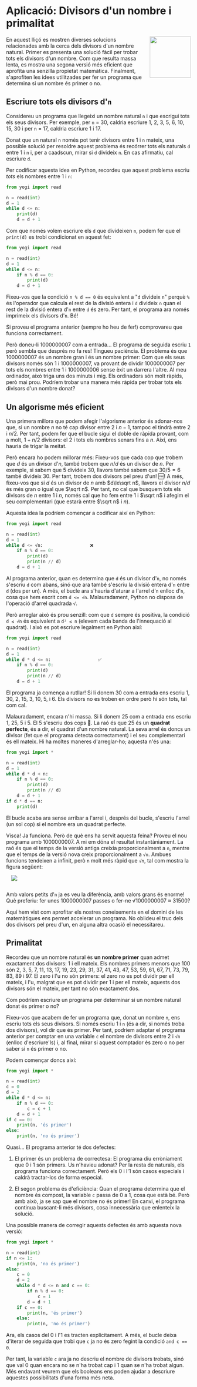 
# Aplicació: Divisors d'un nombre i primalitat

<img src='./divisors.png' style='height: 8em; float: right; margin: 0 0 1em 1em;'/>

En aquest lliçó es mostren diverses solucions relacionades amb la cerca dels divisors d'un nombre natural. Primer es presenta una solució fàcil per trobar tots els divisors d'un nombre. Com que resulta massa lenta, es mostra una segona versió més eficient que aprofita una senzilla propietat matemàtica. Finalment, s'aprofiten les idees utilitzades per fer un programa que determina si un nombre és primer o no.


## Escriure tots els divisors d'`n`

Considereu un programa que llegeixi un nombre natural `n` i que escrigui tots els seus divisors. Per exemple, per `n` = 30, caldria escriure 1, 2, 3, 5, 6, 10, 15, 30 i per `n` = 17, caldria escriure 1 i 17.

Donat que un natural `n` només pot tenir divisors entre 1 i `n` mateix, una possible solució per resoldre aquest problema és recórrer tots els naturals `d` entre 1 i `n` i, per a caadscun, mirar si `d` divideix `n`. En cas afirmatiu, cal escriure `d`.

Per codificar aquesta idea en Python, recordeu que aquest problema escriu *tots* els nombres entre 1 i `n`:

```python
from yogi import read

n = read(int)
d = 1
while d <= n:
    print(d)
    d = d + 1
```

Com que només volem escriure els `d` que divideixen `n`, podem fer que el `print(d)` es trobi condicionat en aquest fet:

```python
from yogi import read

n = read(int)
d = 1
while d <= n:
    if n % d == 0:
        print(d)
    d = d + 1
```

Fixeu-vos que la condició `n % d == 0` és equivalent a "`d` divideix `n`" perquè `%` és l'operador que calcula el rest de la divisió entera i `d` divideix `n` quan el rest de la divisió entera d'`n` entre `d` és zero. Per tant, el programa ara només imprimeix els divisors d'`n`. Bé!

Si proveu el programa anterior (sempre ho heu de fer!) comprovareu que funciona correctament.

Però doneu-li 1000000007 com a entrada... El programa de seguida escriu `1` però sembla que després no fa res! Tingueu paciència. El problema és que 1000000007 és un nombre gran i és un nombre primer: Com que els seus divisors només són 1 i 1000000007, va provant de dividir 1000000007 per tots els nombres entre 1 i 1000000006 sense èxit un darrera l'altre. Al meu ordinador, això triga uns dos minuts i mig. Els ordinadors són molt ràpids, però mai prou. Podríem trobar una manera més ràpida per trobar tots els divisors d'un nombre donat?


## Un algorisme més eficient

Una primera millora que podem afegir l'algorisme anterior és adonar-nos que, si un nombre $n$ no té cap divisor entre $2$ i $n-1$, tampoc el tindrà entre $2$ i $n/2$. Per tant, podem fer que el bucle sigui el doble de ràpida provant, com a molt, $1 + n/2$ divisors: el 2 i tots els nombres senars fins a $n$. Així, ens hauria de trigar la meitat.

Però encara ho podem millorar més: Fixeu-vos que cada cop que trobem que $d$ és un divisor d'$n$, també trobem que $n/d$ és un divisor de $n$. Per exemple, si sabem que 5 divideix 30, llavors també sabem que $30/5 = 6$ també divideix 30. Per tant, trobem dos divisors pel preu d'un! 🆓! A més, fixeu-vos que si $d$ és un divisor de $n$ amb $d\le\sqrt n$, llavors el divisor $n/d$ és més gran o igual que $\sqrt n$. Per tant, no cal que busquem tots els divisors de $n$ entre 1 i $n$, només cal que ho fem entre 1 i $\sqrt n$ i afegim el seu complementari (que estarà entre $\sqrt n$ i $n$).

Aquesta idea la podríem començar a codificar així en Python:

```python
from yogi import read

n = read(int)
d = 1
while d <= √n:                  ❌
    if n % d == 0:
        print(d)
        print(n // d)
    d = d + 1
```

Al programa anterior, quan es determina que `d` és un divisor d'`n`, no només s'escriu `d` com abans, sinó que ara també s'escriu la divisió entera d'`n` entre `d` (dos per un). A més, el bucle ara s'hauria d'aturar a l'arrel d'`n` enlloc d'`n`, cosa que hem escrit com `d <= √n`. Malauradament, Python no disposa de l'operació d'arrel quadrada `√`.

Però arreglar això és prou senzill: com que `d` sempre és positiva, la condició `d ≤ √n` és equivalent a `d² ≤ n` (elevem cada banda de l'innequació al quadrat). I això es pot escriure legalment en Python així:

```python
from yogi import read

n = read(int)
d = 1
while d * d <= n:                  ✅
    if n % d == 0:
        print(d)
        print(n // d)
    d = d + 1
```

El programa ja comença a rutllar! Si li donem 30 com a entrada ens escriu
1,
30,
2,
15,
3,
10,
5,
i 6.
Els divisors no es troben en ordre però hi són tots, tal com cal.

Malauradament, encara n'hi massa. Si li donem 25 com a entrada ens escriu
1,
25,
5 i
5.
El 5 s'escriu dos cops 🙁. La raó és que 25 és un **quadrat perfecte**, és a dir, el quadrat d'un nombre natural. La seva arrel és doncs un divisor (fet que el programa detecta correctament) i el seu complementari és ell mateix. Hi ha moltes maneres d'arreglar-ho; aquesta n'és una:


```python
from yogi import *

n = read(int)
d = 1
while d * d < n:
    if n % d == 0:
        print(d)
        print(n // d)
    d = d + 1
if d * d == n:
    print(d)
```

El bucle acaba ara sense arribar a l'arrel i, després del bucle, s'escriu l'arrel (un sol cop) si el nombre era un quadrat perfecte.

Visca! Ja funciona. Però de què ens ha servit aquesta feina? Proveu el nou programa amb 1000000007. A mi em dóna el resultat instantàniament. La raó és que el temps de la versió antiga creixia proporcionalment a `n`, mentre que el temps de la versió nova creix proporcionalment a `√n`. Ambues funcions tendeixen a infinit, però `n` molt més ràpid que `√n`, tal com mostra la figura següent:

<img src='./plot-n-sqrt-n.svg' style='max: 100%px; margin: 0 0 1em 1em;' />

Amb valors petits d'`n` ja es veu la diferència, amb valors grans és enorme! Què preferiu: fer unes 1000000007 passes o fer-ne √1000000007 ≈ 31500?

Aquí hem vist com aprofitar els nostres coneixements en el domini de les matemàtiques ens permet accelerar un programa. No oblideu el truc dels dos divisors pel preu d'un, en alguna altra ocasió el necessitareu.


## Primalitat

Recordeu que un nombre natural és **un nombre primer** quan admet exactament dos divisors: 1 i ell mateix. Els nombres primers menors que 100 són 2, 3, 5, 7, 11, 13, 17, 19, 23, 29, 31, 37, 41, 43, 47, 53, 59, 61, 67, 71, 73, 79, 83, 89 i 97. El zero i l'u no són primers: el zero no es pot dividir per ell mateix, i l'u, malgrat que es pot dividir per 1 i per ell mateix, aquests dos divisors són el mateix, per tant no són exactament dos.

Com podríem escriure un programa per determinar si un nombre natural donat és primer o no?

Fixeu-vos que acabem de fer un programa que, donat un nombre `n`, ens escriu tots els seus divisors. Si només escriu 1 i `n` (és a dir, si només troba dos divisors), vol dir que és primer. Per tant, podríem adaptar el programa anterior per comptar en una variable `c` el nombre de divisors entre 2 i `√n` (enlloc d'escriure'ls) i, al final, mirar si aquest comptador és zero o no per saber si `n` és primer o no.

Podem començar doncs així:

```python
from yogi import *

n = read(int)
c = 0
d = 2
while d * d <= n:
    if n % d == 0:
        c = c + 1
    d = d + 1
if c == 0:
    print(n, 'és primer')
else:
    print(n, 'no és primer')
```

Quasi... El programa anterior té dos defectes:

1. El primer és un problema de correctesa: El programa diu erròniament que 0 i 1 són primers. Us n'havieu adonat? Per la resta de naturals, els programa funciona correctament. Però els 0 i l'1 són casos especials i caldrà tractar-los de forma especial.

2. El segon problema és d'eficiència: Quan el programa determina que el nombre és compost, la variable `c` passa de 0 a 1, cosa que està bé. Però amb això, ja se sap que el nombre no és primer! En canvi, el programa continua buscant-li més divisors, cosa innecessària que enlenteix la solució.

Una possible manera de corregir aquests defectes és amb aquesta nova versió:

```python
from yogi import *

n = read(int)
if n <= 1:
    print(n, 'no és primer')
else:
    c = 0
    d = 2
    while d * d <= n and c == 0:
        if n % d == 0:
            c = 1
        d = d + 1
    if c == 0:
        print(n, 'és primer')
    else:
        print(n, 'no és primer')
```

Ara, els casos del 0 i l'1 es tracten explícitament. A més, el bucle deixa d'iterar de seguida que trobi que `c` ja no és zero fegint la condició `and c == 0`.

Per tant, la variable `c` ara ja no descriu el nombre de divisors trobats, sinó que val 0 quan encara no se n'ha trobat cap i 1 quan se n'ha trobat algun. Més endavant veurem que els booleans ens poden ajudar a descriure aquestes possibilitats d'una forma més neta.

<Autors autors="jpetit"/>
